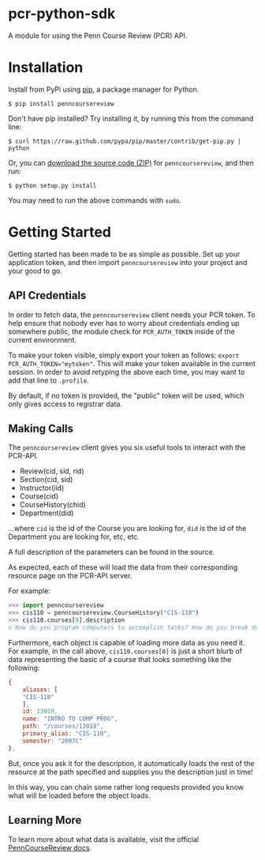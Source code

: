 # pcr-python-sdk

A module for using the Penn Course Review (PCR) API.

# Installation

Install from PyPi using [pip](http://www.pip-installer.org/en/latest/), a
package manager for Python.

    $ pip install penncoursereview

Don't have pip installed? Try installing it, by running this from the command
line:

    $ curl https://raw.github.com/pypa/pip/master/contrib/get-pip.py | python

Or, you can [download the source code
(ZIP)](https://github.com/pennlabs/penncoursereview-sdk-python/zipball/master) for `penncoursereview`, and then run:

    $ python setup.py install

You may need to run the above commands with `sudo`.

# Getting Started

Getting started has been made to be as simple as possible. Set up your application token, and then import `penncoursereview` into your project and your good to go.

## API Credentials

In order to fetch data, the `penncoursereview` client needs your PCR token. To help ensure that nobody ever has to worry about credentials ending up somewhere public, the module check for `PCR_AUTH_TOKEN` inside of the current environment.

To make your token visible, simply export your token as follows: `export PCR_AUTH_TOKEN="mytoken"`. This will make your token available in the current session. In order to avoid retyping the above each time, you may want to add that line to `.profile`.

By default, if no token is provided, the "public" token will be used, which only gives access to registrar data.

## Making Calls 

The `penncoursereview` client gives you six useful tools to interact with the PCR-API.

*   Review(cid, sid, rid)
*   Section(cid, sid)
*   Instructor(iid)
*   Course(cid)
*   CourseHistory(chid)
*   Department(did)

...where `cid` is the id of the Course you are looking for, `did` is the id of the Department you are looking for, etc, etc.

A full description of the parameters can be found in the source.

As expected, each of these will load the data from their corresponding resource page on the PCR-API server.

For example:

```python
>>> import penncoursereview
>>> cis110 = penncoursereview.CourseHistory("CIS-110")
>>> cis110.courses[0].description
u'How do you program computers to accomplish tasks? How do you break down a complex task into simpler ones? CIS 110 is a "Java lite" course that covers the fundamentals of object-oriented programming such as objects, classes, state, methods, loops, arrays, inheritance, and recursion using the Java programming language. \n\n'
```

Furthermore, each object is capable of loading more data as you need it. For example, in the call above, `cis110.courses[0]` is just a short blurb of data representing the basic of a course that looks something like the following:

```javascript
{
    aliases: [
    "CIS-110"
    ],
    id: 13019,
    name: "INTRO TO COMP PROG",
    path: "/courses/13019",
    primary_alias: "CIS-110",
    semester: "2007C"
},
```

But, once you ask it for the description, it automatically loads the rest of the resource at the path specified and supplies you the description just in time!

In this way, you can chain some rather long requests provided you know what will be loaded before the object loads.

## Learning More

To learn more about what data is available, visit the official [PennCourseReview docs](http://pennlabs.org/docs/pcr.html).
